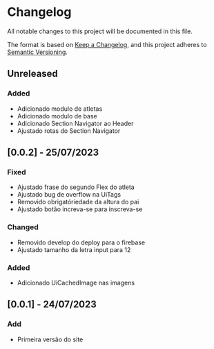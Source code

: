 # Changelog

All notable changes to this project will be documented in this file.

The format is based on [Keep a Changelog](https://keepachangelog.com/en/1.0.0/),
and this project adheres to [Semantic Versioning](https://semver.org/spec/v2.0.0.html).
## Unreleased

### Added

- Adicionado modulo de atletas
- Adicionado modulo de base
- Adicionado Section Navigator ao Header
- Ajustado rotas do Section Navigator

## [0.0.2] - 25/07/2023

### Fixed
- Ajustado frase do segundo Flex do atleta
- Ajustado bug de overflow na UiTags
- Removido obrigatóriedade da altura do pai
- Ajustado botão increva-se para inscreva-se

### Changed

- Removido develop do deploy para o firebase
- Ajustado tamanho da letra input para 12

### Added

- Adicionado UiCachedImage nas imagens

## [0.0.1] - 24/07/2023

### Add
- Primeira versão do site